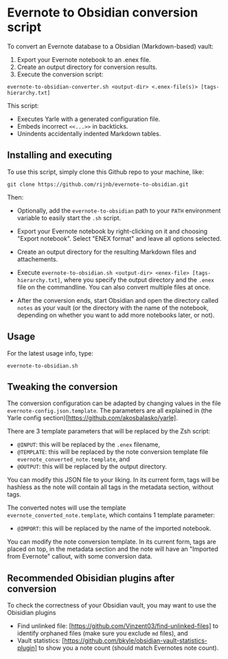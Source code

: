 # Evernote to Obsidian conversion script

To convert an Evernote database to a Obsidian (Markdown-based) vault:

1. Export your Evernote notebook to an .enex file.
2. Create an output directory for conversion results.
3. Execute the conversion script:

```
evernote-to-obsidian-converter.sh <output-dir> <.enex-file(s)> [tags-hierarchy.txt]
```

This script:

* Executes Yarle with a generated configuration file.
* Embeds incorrect `<<...>>` in backticks.
* Unindents accidentally indented Markdown tables.

## Installing and executing

To use this script, simply clone this Github repo to your
machine, like:

```
git clone https://github.com/rijnb/evernote-to-obsidian.git
```

Then:

- Optionally, add the `evernote-to-obsidian` path to your `PATH` environment
variable to easily start the `.sh` script.

- Export your Evernote notebook by right-clicking on it and choosing
"Export notebook". Select "ENEX format" and leave all options selected.

- Create an output directory for the resulting Markdown files and
attachements.

- Execute `evernote-to-obsidian.sh <output-dir> <enex-file> [tags-hierarchy.txt]`,
where you specify the output directory and the `.enex` file on the commandline.
You can also convert multiple files at once.

- After the conversion ends, start Obsidian and open the directory called
`notes` as your vault (or the directory with the name of the notebook, depending
on whether you want to add more notebooks later, or not).

## Usage

For the latest usage info, type:

```
evernote-to-obsidian.sh

```

## Tweaking the conversion

The conversion configuration can be adapted by changing values in the file
`evernote-config.json.template`. The parameters are all explained in (the Yarle config section)[https://github.com/akosbalasko/yarle].

There are 3 template parameters that will be replaced by the Zsh script:

- `@INPUT`: this will be replaced by the `.enex` filename,
- `@TEMPLATE`: this will be replaced by the note conversion template file `evernote_converted_note.template`, and
- `@OUTPUT`: this will be replaced by the output directory.

You can modify this JSON file to your liking. In its current form, tags will be hashless
as the note will contain all tags in the metadata section, without tags.

The converted notes will use the template `evernote_converted_note.template`, which contains 1 template parameter:

- `@IMPORT`: this will be replaced by the name of the imported notebook.

You can modify the note conversion template. In its current form, tags are placed on top, in the metadata section and the note will have an "Imported from Evernote" callout, with some conversion data.

## Recommended Obisidian plugins after conversion

To check the correctness of your Obsidian vault, you may want to use the
Obisidian plugins 
- Find unlinked file: [https://github.com/Vinzent03/find-unlinked-files] to identify orphaned files (make sure you exclude `md` files), and
- Vault statistics: [https://github.com/bkyle/obsidian-vault-statistics-plugin] to show you a note count (should match Evernotes note count).

